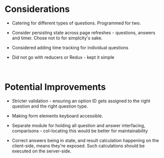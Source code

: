 # Considerations

- Catering for different types of questions. Programmed for two.

- Consider persisting state across page refreshes - questions, answers and timer.
Chose not to for simplcity's sake.

- Considered adding time tracking for individual questions 
- Did not go with reducers or Redux - kept it simple


<br>

# Potential Improvements

- Stricter validation - ensuring an option ID gets assigned to the right question and the right question type.

- Making form elements keyboard accessible.

- Separate module for holding all question and answer interfacing, comparisons - col-locating this would be better
for maintainability 

- Correct answers being in state, and result calculation happening on the client-side, means they're exposed.
Such calculations should be executed on the server-side.
